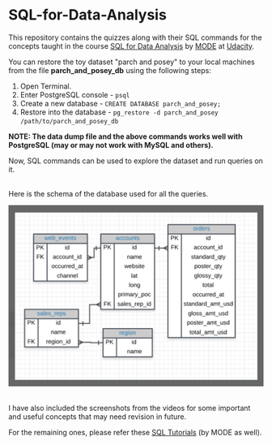 # SQL-for-Data-Analysis

This repository contains the quizzes along with their SQL commands for the concepts taught in the course [SQL for Data Analysis](https://in.udacity.com/course/sql-for-data-analysis--ud198) by [MODE](https://modeanalytics.com) at [Udacity](http://udacity.com/).

You can restore the toy dataset  "parch and posey" to your local machines from the file **parch_and_posey_db** using the following steps:

1. Open Terminal.
2. Enter PostgreSQL console - `psql` 
3. Create a new database - `CREATE DATABASE parch_and_posey;`
4. Restore into the database - `pg_restore -d parch_and_posey /path/to/parch_and_posey_db`


**NOTE: The data dump file and the above commands works well with PostgreSQL (may or may not work with MySQL and others).**


Now, SQL commands can be used to explore the dataset and run queries on it.

</br>
Here is the schema of the database used for all the queries.

![](schema.png)

</br>
I have also included the screenshots from the videos for some important and useful concepts that may need revision in future.

For the remaining ones, please refer these [SQL Tutorials](https://community.modeanalytics.com/sql/) (by MODE as well).







